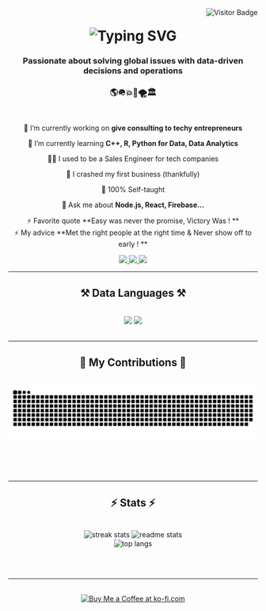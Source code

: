 <img align="right" src="https://visitor-badge.laobi.icu/badge?page_id=01ssh.github-stats" alt="Visitor Badge" />

<h1 align="center">
    <img src="https://readme-typing-svg.herokuapp.com/?font=Righteous&size=35&center=true&vCenter=true&width=500&height=70&duration=3000&lines=Hi+There!+👋;+Welcome+on+my+github!;" alt="Typing SVG" />
</h1>

<h3 align="center">Passionate about solving global issues with data-driven decisions and operations</h3>
<h3 align="center"> 🌎🪖💥🚀🌪️🏛️</h3>

<br/>

<div align="center">
 
 🔭 I’m currently working on **give consulting to techy entrepreneurs**
 
 🌱 I’m currently learning **C++, R, Python for Data, Data Analytics**
 
 🏴‍☠️ I used to be a Sales Engineer for tech companies 

 👀 I crashed my first business (thankfully)

 🧠 100% Self-taught

 
💬 Ask me about **Node.js, React, Firebase...**

⚡ Favorite quote **Easy was never the promise, Victory Was ! **
<br/>
⚡ My advice **Met the right people at the right time & Never show off to early ! **

 </div>
 
<div align="center"> 
  <a href="mailto:seehane.gomes@gmail.com">
    <img src="https://img.shields.io/badge/Gmail-333333?style=for-the-badge&logo=gmail&logoColor=red" />
  </a>
  <a href="https://linkedin.com/in/seehane" target="_blank">
    <img src="https://img.shields.io/badge/LinkedIn-0077B5?style=for-the-badge&logo=linkedin&logoColor=white" target="_blank" />
  </a>
  <a href="https://salesp07.github.io" target="_blank">
     <img src="https://img.shields.io/badge/Portfolio-FF5722?style=for-the-badge&logo=todoist&logoColor=white" target="_blank" /> <!-- sqlite, safari, google-chrome are other good icon options -->
  </a>
</div>

 <hr/>
 
<h2 align="center">⚒️ Data Languages ⚒️</h2>
<br/>
<div align="center">
    <img src="https://skillicons.dev/icons?i=python,javascript,mysql,mongobd" />
    <img src="https://skillicons.dev/icons?i=nodejs,python,javascript,typescript,express,firebase,mongodb,c,java,nextjs,mysql,flask" /><br>
</div>

<br/>
<hr/>

<div align="center">
  <h2>🐍 My Contributions 🐍</h2>
  <br>
  <img alt="snake eating my contributions" src="https://raw.githubusercontent.com/salesp07/salesp07/output/github-contribution-grid-snake.svg" />
  
  <br/><br/><br/>
</div>

<hr/>

<h2 align="center">⚡ Stats ⚡</h2>
<br>
<div align=center>
  <img width=390 src="https://github-readme-streak-stats-salesp07.vercel.app/?user=salesp07&count_private=true&theme=react&border_radius=10" alt="streak stats"/>
  <img width=390 src="https://github-readme-stats-salesp07.vercel.app/api?username=salesp07&count_private=true&show_icons=true&theme=react&rank_icon=github&border_radius=10" alt="readme stats" />
  <br/>
  <img width=325 align="center" src="https://github-readme-stats-salesp07.vercel.app/api/top-langs/?username=salesp07&hide=HTML&langs_count=8&layout=compact&theme=react&border_radius=10&size_weight=0.5&count_weight=0.5&exclude_repo=github-readme-stats" alt="top langs" />
</div>

<br/><br/>

<hr/>

<br/>

<div align="center">
<a href='https://ko-fi.com/V7V4RAK9C' target='_blank'><img height='64' style='border:0px;height:64px;' src='https://storage.ko-fi.com/cdn/kofi1.png?v=3' border='0' alt='Buy Me a Coffee at ko-fi.com' /></a>
</div>

<br/>
